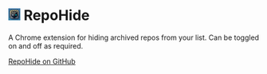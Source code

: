 # <img src='./images/32.png' width=24> RepoHide

A Chrome extension for hiding archived repos from your list. Can be toggled on and off as required.

[RepoHide on GitHub](https://github.com/mikef80/hide-github-repos)
